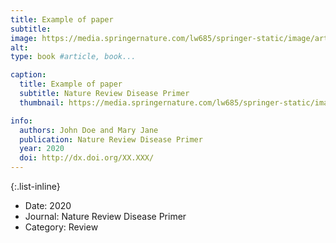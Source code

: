 ```yaml
---
title: Example of paper
subtitle: 
image: https://media.springernature.com/lw685/springer-static/image/art%3A10.1038%2Fs41572-019-0138-4/MediaObjects/41572_2019_138_Fig1_HTML.png
alt: 
type: book #article, book...

caption:
  title: Example of paper
  subtitle: Nature Review Disease Primer
  thumbnail: https://media.springernature.com/lw685/springer-static/image/art%3A10.1038%2Fs41572-019-0138-4/MediaObjects/41572_2019_138_Fig1_HTML.png

info:
  authors: John Doe and Mary Jane
  publication: Nature Review Disease Primer
  year: 2020
  doi: http://dx.doi.org/XX.XXX/
---
```


{:.list-inline} 
- Date: 2020
- Journal: Nature Review Disease Primer
- Category: Review